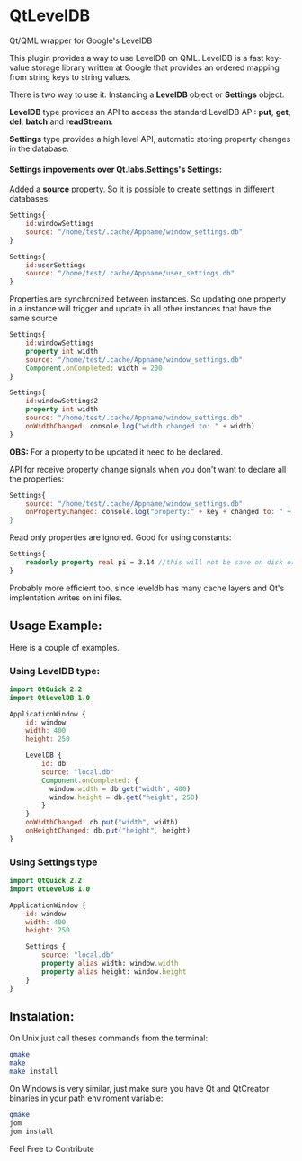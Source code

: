 # QtLevelDB
Qt/QML wrapper for Google's LevelDB

This plugin provides a way to use LevelDB on QML. LevelDB is a fast key-value storage library written at Google that provides an ordered mapping from string keys to string values.

There is two way to use it: Instancing a **LevelDB** object or **Settings** object.

**LevelDB** type provides an API to access the standard LevelDB API: **put**, **get**, **del**, **batch** and **readStream**.

**Settings** type provides a high level API, automatic storing property changes in the database.

#### Settings impovements over Qt.labs.Settings's Settings:

Added a **source** property. So it is possible to create settings in different databases:

```qml
Settings{
    id:windowSettings
    source: "/home/test/.cache/Appname/window_settings.db"
}

Settings{
    id:userSettings
    source: "/home/test/.cache/Appname/user_settings.db"
}
```

Properties are synchronized between instances. So updating one property in a instance will trigger and update in all other instances that have the same source

```qml
Settings{
    id:windowSettings
    property int width
    source: "/home/test/.cache/Appname/window_settings.db"
    Component.onCompleted: width = 200
}

Settings{
    id:windowSettings2
    property int width
    source: "/home/test/.cache/Appname/window_settings.db"
    onWidthChanged: console.log("width changed to: " + width)
}
```
**OBS:** For a property to be updated it need to be declared.

API for receive property change signals when you don't want to declare all the properties:

```qml
Settings{
    source: "/home/test/.cache/Appname/window_settings.db"
    onPropertyChanged: console.log("property:" + key + changed to: " + value)
}
```

Read only properties are ignored. Good for using constants:

```qml
Settings{
    readonly property real pi = 3.14 //this will not be save on disk or shared between instances
}
```

Probably more efficient too, since leveldb has many cache layers and Qt's implentation writes on ini files.

## Usage Example:
Here is a couple of examples.
### Using LevelDB type:
```qml
import QtQuick 2.2
import QtLevelDB 1.0

ApplicationWindow {
    id: window
    width: 400
    height: 250

    LevelDB {
        id: db
        source: "local.db"
        Component.onCompleted: {
          window.width = db.get("width", 400)
          window.height = db.get("height", 250)
        }
    }
    onWidthChanged: db.put("width", width)
    onHeightChanged: db.put("height", height)
}
```

### Using Settings type
```qml
import QtQuick 2.2
import QtLevelDB 1.0

ApplicationWindow {
    id: window
    width: 400
    height: 250

    Settings {
        source: "local.db"
        property alias width: window.width
        property alias height: window.height
    }
}
```
## Instalation:
On Unix just call theses commands from the terminal:
```bash
qmake
make
make install
```

On Windows is very similar, just make sure you have Qt and QtCreator binaries in your path enviroment variable:
```bash
qmake
jom
jom install
```

Feel Free to Contribute
